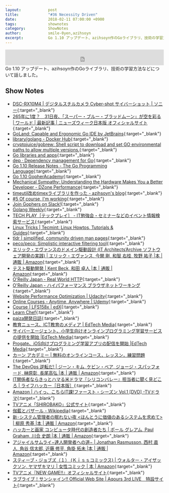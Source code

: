 ```yaml
---
layout:            post
title:             "#36 Necessity Driven"
date:              2018-02-11 07:00:00 +0900
tags:              shownotes
category:          ShowNotes
author:            smile-0yen,azihsoyn
excerpt:           Go 1.10 アップデート、azihsoyn作のGoライブラリ、技術の学習方法などについて話しました。
---
```

<iframe width="100%" height="50" scrolling="no" frameborder="no" src="https://w.soundcloud.com/player/?url=https%3A//api.soundcloud.com/tracks/397532007&amp;auto_play=false&amp;hide_related=false&amp;show_user=true&amp;show_reposts=false&amp;visual=false&amp;show_artwork=false&amp;default_height=75"></iframe>
Go 1.10 アップデート、azihsoyn作のGoライブラリ、技術の学習方法などについて話しました。

## Show Notes
- [DSC\-RX10M4 \| デジタルスチルカメラ Cyber\-shot サイバーショット \| ソニー](http://www.sony.jp/products/picture/middle/DSC-RX10M4.jpg){:target="_blank"}
- [265年に1度？　31日夜、「スーパー・ブルー・ブラッドムーン」が空を彩る \| ワールド \| 最新記事 \| ニューズウィーク日本版 オフィシャルサイト](https://www.newsweekjapan.jp/stories/world/2018/01/265131.php){:target="_blank"}
- [GoLand: Capable and Ergonomic Go IDE by JetBrains](https://www.jetbrains.com/go/){:target="_blank"}
- [library/golang \- Docker Hub](https://hub.docker.com/_/golang/){:target="_blank"}
- [cryptojuice/gobrew: Shell script to download and set GO environmental paths to allow multiple versions\.](https://github.com/cryptojuice/gobrew){:target="_blank"}
- [Go libraries and apps](https://golanglibs.com/){:target="_blank"}
- [dep · Dependency management for Go](https://golang.github.io/dep/){:target="_blank"}
- [Go 1\.10 Release Notes \- The Go Programming Language](https://beta.golang.org/doc/go1.10){:target="_blank"}
- [Go 1\.10 GopherAcademy](https://blog.gopheracademy.com/advent-2017/go-1.10/){:target="_blank"}
- [Mechanical Sympathy: Understanding the Hardware Makes You a Better Developer \- DZone Performance](https://dzone.com/articles/mechanical-sympathy){:target="_blank"}
- [timeutil改めtimexライブラリを作った \- azihsoyn's blog](http://azihsoyn.hatenablog.com/entry/golang_timeutil_library){:target="_blank"}
- [\#5 Of course, I'm working](http://rehash.fm/5){:target="_blank"}
- [Join Gophers on Slack\!](https://invite.slack.golangbridge.org/){:target="_blank"}
- [Golang Weekly](https://golangweekly.com/){:target="_blank"}
- [TECH PLAY［テックプレイ］ \- IT勉強会・セミナーなどのイベント情報検索サービス](https://techplay.jp/){:target="_blank"}
- [Linux Tricks \| Tecmint: Linux Howtos, Tutorials & Guides](https://www.tecmint.com/tag/linux-tricks/){:target="_blank"}
- [tldr \| simplified, community driven man pages](https://tldr.ostera.io/){:target="_blank"}
- [peco/peco: Simplistic interactive filtering tool](https://github.com/peco/peco){:target="_blank"}
- [エリック・エヴァンスのドメイン駆動設計 \(IT Architects’Archive ソフトウェア開発の実践\) \| エリック・エヴァンス, 今関 剛, 和智 右桂, 牧野 祐子 \|本 \| 通販 \| Amazon](https://www.amazon.co.jp/%E3%82%A8%E3%83%AA%E3%83%83%E3%82%AF%E3%83%BB%E3%82%A8%E3%83%B4%E3%82%A1%E3%83%B3%E3%82%B9%E3%81%AE%E3%83%89%E3%83%A1%E3%82%A4%E3%83%B3%E9%A7%86%E5%8B%95%E8%A8%AD%E8%A8%88-Architects%E2%80%99Archive-%E3%82%BD%E3%83%95%E3%83%88%E3%82%A6%E3%82%A7%E3%82%A2%E9%96%8B%E7%99%BA%E3%81%AE%E5%AE%9F%E8%B7%B5-%E3%82%A8%E3%83%AA%E3%83%83%E3%82%AF%E3%83%BB%E3%82%A8%E3%83%B4%E3%82%A1%E3%83%B3%E3%82%B9/dp/4798121967){:target="_blank"}
- [テスト駆動開発 \| Kent Beck, 和田 卓人 \|本 \| 通販 \| Amazon](https://www.amazon.co.jp/%E3%83%86%E3%82%B9%E3%83%88%E9%A7%86%E5%8B%95%E9%96%8B%E7%99%BA-Kent-Beck/dp/4274217884/ref=sr_1_1?s=books&ie=UTF8&qid=1518291825&sr=1-1&dpID=51hsd-b1RTL&preST=_SY291_BO1,204,203,200_QL40_&dpSrc=srch){:target="_blank"}
- [O'Reilly Japan \- Real World HTTP](https://www.oreilly.co.jp/books/9784873118048/){:target="_blank"}
- [O'Reilly Japan \- ハイパフォーマンス ブラウザネットワーキング](https://www.oreilly.co.jp/books/9784873116761/){:target="_blank"}
- [Website Performance Optimization \| Udacity](https://eu.udacity.com/course/website-performance-optimization--ud884){:target="_blank"}
- [Online Courses \- Anytime, Anywhere \| Udemy](https://www.udemy.com/){:target="_blank"}
- [Course \| LFS158x \| edX](https://courses.edx.org/courses/course-v1:LinuxFoundationX+LFS158x+2T2017/course/){:target="_blank"}
- [Learn Chef](https://learn.chef.io/#/){:target="_blank"}
- [paiza開発日誌](http://paiza.hatenablog.com/){:target="_blank"}
- [教育ニュース、ICT教育のメディア \| EdTech Media](http://edtech-media.com/){:target="_blank"}
- [サイバーエージェント、小学生向けオンラインプログラミング学習サービスの提供を開始 \|EdTech Media](http://edtech-media.com/2018/01/23/cyberagent-qureo/){:target="_blank"}
- [Progate、iOS向けプログラミング学習アプリの配信を開始 \|EdTech Media](http://edtech-media.com/2018/01/25/progate-smartphone/){:target="_blank"}
- [カーン アカデミー \| 無料のオンラインコース，レッスン，練習問題](https://ja.khanacademy.org/){:target="_blank"}
- [The DevOps 逆転だ\! \| ジーン・キム, ケビン・ベア, ジョージ・スパッフォード, 榊原彰, 長尾高弘 \|本 \| 通販 \| Amazon](https://www.amazon.co.jp/DevOps-%E9%80%86%E8%BB%A2%E3%81%A0-%E3%82%B8%E3%83%BC%E3%83%B3%E3%83%BB%E3%82%AD%E3%83%A0/dp/4822285359){:target="_blank"}
- [IT関係者ならきっとハマる米ドラマ『シリコンバレー』担当者に聞く見どころ \| ライフハッカー［日本版］](https://www.lifehacker.jp/2017/10/171013_silicon_valley.html){:target="_blank"}
- [Amazon \| ハイっ、こちらIT課\!ファースト・シーズン Vol\.1 \[DVD\] \-TVドラマ](https://www.amazon.co.jp/%E3%83%8F%E3%82%A4%E3%81%A3%E3%80%81%E3%81%93%E3%81%A1%E3%82%89IT%E8%AA%B2-%E3%83%95%E3%82%A1%E3%83%BC%E3%82%B9%E3%83%88%E3%83%BB%E3%82%B7%E3%83%BC%E3%82%BA%E3%83%B3-Vol-1-DVD-%E3%82%AF%E3%83%AA%E3%82%B9%E3%83%BB%E3%82%AA%E3%83%80%E3%82%A6%E3%83%89/dp/B000PC6ZRU){:target="_blank"}
- [TVアニメ「SHIROBAKO」公式サイト](http://shirobako-anime.com/){:target="_blank"}
- [伽藍とバザール \- Wikipedia](https://ja.wikipedia.org/wiki/%E4%BC%BD%E8%97%8D%E3%81%A8%E3%83%90%E3%82%B6%E3%83%BC%E3%83%AB){:target="_blank"}
- [新･システム管理者の眠れない夜 \<ほんとうに価値のあるシステムを求めて\> \| 柳原 秀基 \|本 \| 通販 \| Amazon](https://www.amazon.co.jp/%E6%96%B0%EF%BD%A5%E3%82%B7%E3%82%B9%E3%83%86%E3%83%A0%E7%AE%A1%E7%90%86%E8%80%85%E3%81%AE%E7%9C%A0%E3%82%8C%E3%81%AA%E3%81%84%E5%A4%9C-%E3%81%BB%E3%82%93%E3%81%A8%E3%81%86%E3%81%AB%E4%BE%A1%E5%80%A4%E3%81%AE%E3%81%82%E3%82%8B%E3%82%B7%E3%82%B9%E3%83%86%E3%83%A0%E3%82%92%E6%B1%82%E3%82%81%E3%81%A6-%E6%9F%B3%E5%8E%9F-%E7%A7%80%E5%9F%BA/dp/4872805585){:target="_blank"}
- [ハッカーと画家 コンピュータ時代の創造者たち \| ポール グレアム, Paul Graham, 川合 史朗 \|本 \| 通販 \| Amazon](https://www.amazon.co.jp/%E3%83%8F%E3%83%83%E3%82%AB%E3%83%BC%E3%81%A8%E7%94%BB%E5%AE%B6-%E3%82%B3%E3%83%B3%E3%83%94%E3%83%A5%E3%83%BC%E3%82%BF%E6%99%82%E4%BB%A3%E3%81%AE%E5%89%B5%E9%80%A0%E8%80%85%E3%81%9F%E3%81%A1-%E3%83%9D%E3%83%BC%E3%83%AB-%E3%82%B0%E3%83%AC%E3%82%A2%E3%83%A0/dp/4274065979/ref=sr_1_1?s=books&ie=UTF8&qid=1518292840&sr=1-1&keywords=%E3%83%8F%E3%83%83%E3%82%AB%E3%83%BC%E3%81%A8%E7%94%BB%E5%AE%B6){:target="_blank"}
- [アジャイルサムライ−達人開発者への道− \| Jonathan Rasmusson, 西村 直人, 角谷 信太郎, 近藤 修平, 角掛 拓未 \|本 \| 通販 \| Amazon](https://www.amazon.co.jp/%E3%82%A2%E3%82%B8%E3%83%A3%E3%82%A4%E3%83%AB%E3%82%B5%E3%83%A0%E3%83%A9%E3%82%A4%E2%88%92%E9%81%94%E4%BA%BA%E9%96%8B%E7%99%BA%E8%80%85%E3%81%B8%E3%81%AE%E9%81%93%E2%88%92-Jonathan-Rasmusson/dp/4274068560/ref=sr_1_1?s=books&ie=UTF8&qid=1518292873&sr=1-1&keywords=%E3%82%A2%E3%82%B8%E3%83%A3%E3%82%A4%E3%83%AB%E3%82%B5%E3%83%A0%E3%83%A9%E3%82%A4){:target="_blank"}
- [スティーブ・ジョブズ（１） \(Ｋｉｓｓコミックス\) \| ウォルター・アイザックソン, ヤマザキマリ \| 女性コミック \| 本 \| Amazon](https://www.amazon.co.jp/%E3%82%B9%E3%83%86%E3%82%A3%E3%83%BC%E3%83%96%E3%83%BB%E3%82%B8%E3%83%A7%E3%83%96%E3%82%BA%EF%BC%88%EF%BC%91%EF%BC%89-%EF%BC%AB%EF%BD%89%EF%BD%93%EF%BD%93%E3%82%B3%E3%83%9F%E3%83%83%E3%82%AF%E3%82%B9-%E3%82%A6%E3%82%A9%E3%83%AB%E3%82%BF%E3%83%BC%E3%83%BB%E3%82%A2%E3%82%A4%E3%82%B6%E3%83%83%E3%82%AF%E3%82%BD%E3%83%B3-ebook/dp/B00EDH5614/ref=sr_1_6?s=books&ie=UTF8&qid=1518292923&sr=1-6&keywords=%E3%82%B9%E3%83%86%E3%82%A3%E3%83%BC%E3%83%96){:target="_blank"}
- [TVアニメ『NEW GAME\!\!』オフィシャルサイト](http://newgame-anime.com/){:target="_blank"}
- [ラブライブ！サンシャイン\!\! Official Web Site \| Aqours 3rd LIVE　特設サイト](http://www.lovelive-anime.jp/uranohoshi/sp_3rdlive.php){:target="_blank"}

